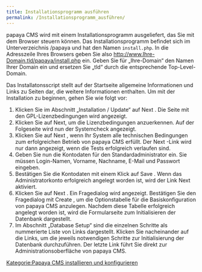 ```yaml
---
title: Installationsprogramm ausführen
permalink: /Installationsprogramm_ausführen/
---
```


papaya CMS wird mit einem Installationsprogramm ausgeliefert, das Sie mit dem Browser steuern können. Das Installationsprogramm befindet sich im Unterverzeichnis /papaya und hat den Namen `install.php`. In die Adresszeile Ihres Browsers geben Sie also <http://www.Ihre-Domain.tld/papaya/install.php> ein. Geben Sie für „Ihre-Domain“ den Namen Ihrer Domain ein und ersetzen Sie „tld“ durch die entsprechende Top-Level-Domain.

Das Installatonsscript stellt auf der Startseite allgemeine Informationen und Links zu Seiten dar, die weitere Informationen enthalten. Um mit der Installation zu beginnen, gehen Sie wie folgt vor:

1.  Klicken Sie im Abschnitt „Installation / Update“ auf Next . Die Seite mit den GPL-Lizenzbedingungen wird angezeigt.
2.  Klicken Sie auf Next, um die Lizenzbedingungen anzuerkennen. Auf der Folgeseite wird nun der Systemcheck angezeigt.
3.  Klicken Sie auf Next , wenn Ihr System alle technischen Bedingungen zum erfolgreichen Betrieb von papaya CMS erfüllt. Der Next -Link wird nur dann angezeigt, wenn die Tests erfolgreich verlaufen sind.
4.  Geben Sie nun die Kontodaten für den Standardadministrator ein. Sie müssen Login-Namen, Vorname, Nachname, E-Mail und Passwort eingeben.
5.  Bestätigen Sie die Kontodaten mit einem Klick auf Save . Wenn das Administratorkonto erfolgreich angelegt worden ist, wird der Link Next aktiviert.
6.  Klicken Sie auf Next . Ein Fragedialog wird angezeigt. Bestätigen Sie den Fragedialog mit Create , um die Optionstabelle für die Basiskonfiguration von papaya CMS anzulegen. Nachdem diese Tabelle erfolgreich angelegt worden ist, wird die Formularseite zum Initialisieren der Datenbank dargestellt.
7.  Im Abschnitt „Database Setup“ sind die einzelnen Schritte als nummerierte Liste von Links dargestellt. Klicken Sie nacheinander auf die Links, um die jeweils notwendigen Schritte zur Initialisierung der Datenbank durchzuführen. Der letzte Link führt Sie direkt zur Administrationsoberfläche von papaya CMS.

[Kategorie:Papaya CMS installieren und konfigurieren](Kategorie:Papaya_CMS_installieren_und_konfigurieren )
